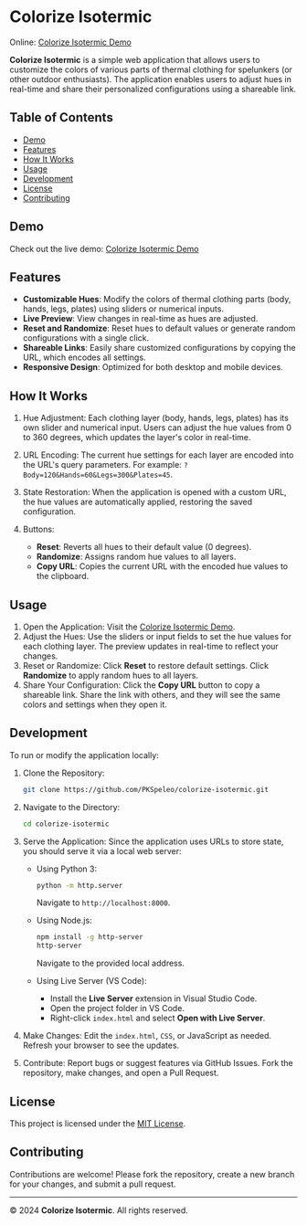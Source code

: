 
# Colorize Isotermic

Online: [Colorize Isotermic Demo](https://github.com/PKSpeleo/colorize-isotermic)

**Colorize Isotermic** is a simple web application that allows users to customize the colors of various parts of thermal clothing for spelunkers (or other outdoor enthusiasts). The application enables users to adjust hues in real-time and share their personalized configurations using a shareable link.

## Table of Contents

- [Demo](#demo)
- [Features](#features)
- [How It Works](#how-it-works)
- [Usage](#usage)
- [Development](#development)
- [License](#license)
- [Contributing](#contributing)

## Demo

Check out the live demo: [Colorize Isotermic Demo](https://github.com/PKSpeleo/colorize-isotermic)

## Features

- **Customizable Hues**: Modify the colors of thermal clothing parts (body, hands, legs, plates) using sliders or numerical inputs.
- **Live Preview**: View changes in real-time as hues are adjusted.
- **Reset and Randomize**: Reset hues to default values or generate random configurations with a single click.
- **Shareable Links**: Easily share customized configurations by copying the URL, which encodes all settings.
- **Responsive Design**: Optimized for both desktop and mobile devices.

## How It Works

1. Hue Adjustment: Each clothing layer (body, hands, legs, plates) has its own slider and numerical input. Users can adjust the hue values from 0 to 360 degrees, which updates the layer's color in real-time.

2. URL Encoding: The current hue settings for each layer are encoded into the URL's query parameters. For example: `?Body=120&Hands=60&Legs=300&Plates=45`.

3. State Restoration: When the application is opened with a custom URL, the hue values are automatically applied, restoring the saved configuration.

4. Buttons:
    - **Reset**: Reverts all hues to their default value (0 degrees).
    - **Randomize**: Assigns random hue values to all layers.
    - **Copy URL**: Copies the current URL with the encoded hue values to the clipboard.

## Usage

1. Open the Application: Visit the [Colorize Isotermic Demo](https://github.com/PKSpeleo/colorize-isotermic).
2. Adjust the Hues: Use the sliders or input fields to set the hue values for each clothing layer. The preview updates in real-time to reflect your changes.
3. Reset or Randomize: Click **Reset** to restore default settings. Click **Randomize** to apply random hues to all layers.
4. Share Your Configuration: Click the **Copy URL** button to copy a shareable link. Share the link with others, and they will see the same colors and settings when they open it.

## Development

To run or modify the application locally:

1. Clone the Repository:
   ```bash
   git clone https://github.com/PKSpeleo/colorize-isotermic.git
   ```

2. Navigate to the Directory:
   ```bash
   cd colorize-isotermic
   ```

3. Serve the Application:
   Since the application uses URLs to store state, you should serve it via a local web server:

   - Using Python 3:
     ```bash
     python -m http.server
     ```
     Navigate to `http://localhost:8000`.

   - Using Node.js:
     ```bash
     npm install -g http-server
     http-server
     ```
     Navigate to the provided local address.

   - Using Live Server (VS Code):
     - Install the **Live Server** extension in Visual Studio Code.
     - Open the project folder in VS Code.
     - Right-click `index.html` and select **Open with Live Server**.

4. Make Changes: Edit the `index.html`, `CSS`, or JavaScript as needed. Refresh your browser to see the updates.

5. Contribute: Report bugs or suggest features via GitHub Issues. Fork the repository, make changes, and open a Pull Request.

## License

This project is licensed under the [MIT License](LICENSE).

## Contributing

Contributions are welcome! Please fork the repository, create a new branch for your changes, and submit a pull request.

---

© 2024 **Colorize Isotermic**. All rights reserved.
